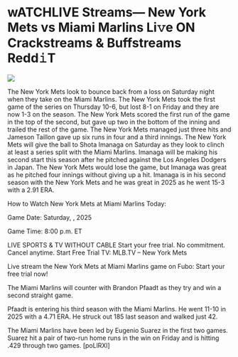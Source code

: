 # wATCHLIVE Streams— New York Mets vs Miami Marlins Li𝚟e ON Crackstreams & Buffstreams Redd𝚒T  
  
  
[![](https://i.imgur.com/qSNzIqt.png)](https://movie.rssnews.media/MIxMrrvXL.php)  
  
The New York Mets look to bounce back from a loss on Saturday night when they take on the Miami Marlins. The New York Mets took the first game of the series on Thursday 10-6, but lost 8-1 on Friday and they are now 1-3 on the season. The New York Mets scored the first run of the game in the top of the second, but gave up two in the bottom of the inning and trailed the rest of the game. The New York Mets managed just three hits and Jameson Taillon gave up six runs in four and a third innings. The New York Mets will give the ball to Shota Imanaga on Saturday as they look to clinch at least a series split with the Miami Marlins. Imanaga will be making his second start this season after he pitched against the Los Angeles Dodgers in Japan. The New York Mets would lose the game, but Imanaga was great as he pitched four innings without giving up a hit. Imanaga is in his second season with the New York Mets and he was great in 2025 as he went 15-3 with a 2.91 ERA.

How to Watch New York Mets at Miami Marlins Today:

Game Date: Saturday, , 2025

Game Time: 8:00 p.m. ET

LIVE SPORTS & TV WITHOUT CABLE
Start your free trial. No commitment. Cancel anytime.
Start Free Trial
TV: MLB.TV – New York Mets

Live stream the New York Mets at Miami Marlins game on Fubo: Start your free trial now!

The Miami Marlins will counter with Brandon Pfaadt as they try and win a second straight game.

Pfaadt is entering his third season with the Miami Marlins. He went 11-10 in 2025 with a 4.71 ERA. He struck out 185 last season and walked just 42.

The Miami Marlins have been led by Eugenio Suarez in the first two games. Suarez hit a pair of two-run home runs in the win on Friday and is hitting .429 through two games. [poLlRXl]